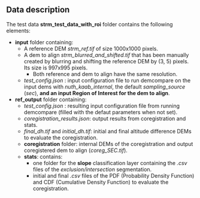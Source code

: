 ## Data description

The test data **strm_test_data_with_roi** folder contains the following elements:

* **input** folder containing:
  * A reference DEM *strm_ref.tif* of size 1000x1000 pixels.
  * A dem to align *strm_blurred_and_shifted.tif* that has been manually created by blurring and shifting the reference DEM by (3, 5) pixels. Its size is 997x995 pixels.
    * Both reference and dem to align have the same resolution.
  * *test_config.json* : input configuration file to run demcompare on the input dems with *nuth_kaab_internal*, the default *sampling_source* (*sec*), **and an input Region of Interest for the dem to align**.
* **ref_output** folder containing:
  * *test_config.json* : resulting input configuration file from running demcompare (filled with the defaut parameters when not set).
  * *coregistration_results.json*: output results from coregistration and stats.
  * *final_dh.tif* and *initial_dh.tif*: initial and final altitude difference DEMs to evaluate the coregistration.
  * **coregistration** folder: internal DEMs of the coregistration and output coregistered dem to align (*coreg_SEC.tif*).
  * **stats**: contains:
    * one folder for the **slope** classification layer containing the *.csv* files of the *exclusion/intersection* segmentation.
    * initial and final *.csv* files of the PDF (Probability Density Function) and CDF (Cumulative Density Function) to evaluate the coregistration.
